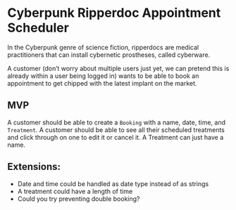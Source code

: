 # Cyberpunk Ripperdoc Appointment Scheduler

In the Cyberpunk genre of science fiction, ripperdocs are medical practitioners that can install cybernetic prostheses, called cyberware.

A customer (don’t worry about multiple users just yet, we can pretend this is already within a user being logged in) wants to be able to book an appointment to get chipped with the latest implant on the market. 


## MVP

A customer should be able to create a `Booking` with a name, date, time, and `Treatment`. A customer should be able to see all their scheduled treatments and click through on one to edit it or cancel it. A Treatment can just have a name.

## Extensions:

- Date and time could be handled as date type instead of as strings
- A treatment could have a length of time
- Could you try preventing double booking?